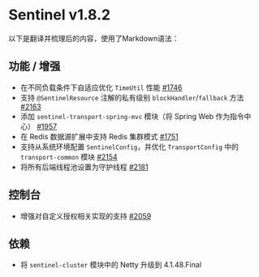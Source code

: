 # Sentinel v1.8.2
以下是翻译并梳理后的内容，使用了Markdown语法：

## 功能 / 增强

- 在不同负载条件下自适应优化 `TimeUtil` 性能 [#1746](https://github.com/alibaba/Sentinel/pull/1746)
- 支持 `@SentinelResource` 注解的私有级别 `blockHandler`/`fallback` 方法 [#2163](https://github.com/alibaba/Sentinel/pull/2163)
- 添加 `sentinel-transport-spring-mvc` 模块（将 Spring Web 作为指令中心） [#1957](https://github.com/alibaba/Sentinel/pull/1957)
- 在 Redis 数据源扩展中支持 Redis 集群模式 [#1751](https://github.com/alibaba/Sentinel/pull/1751)
- 支持从系统环境配置 `SentinelConfig`，并优化 `TransportConfig` 中的 `transport-common` 模块 [#2154](https://github.com/alibaba/Sentinel/pull/2154)
- 将所有后端线程池设置为守护线程 [#2181](https://github.com/alibaba/Sentinel/pull/2181)

## 控制台

- 增强对自定义授权相关实现的支持 [#2059](https://github.com/alibaba/Sentinel/pull/2059)

## 依赖

- 将 `sentinel-cluster` 模块中的 Netty 升级到 4.1.48.Final

